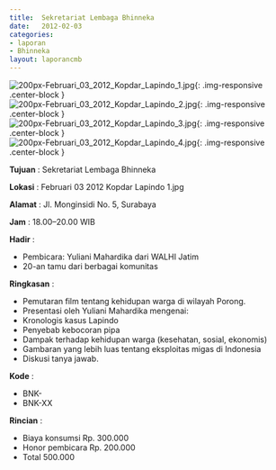 ```yaml
---		
title: 	Sekretariat Lembaga Bhinneka	
date: 	2012-02-03
categories:		
- laporan		
- Bhinneka		
layout: laporancmb		
---		
```

		
![200px-Februari_03_2012_Kopdar_Lapindo_1.jpg](/uploads/200px-Februari_03_2012_Kopdar_Lapindo_1.jpg){: .img-responsive .center-block }	
![200px-Februari_03_2012_Kopdar_Lapindo_2.jpg](/uploads/200px-Februari_03_2012_Kopdar_Lapindo_2.jpg){: .img-responsive .center-block }	
![200px-Februari_03_2012_Kopdar_Lapindo_3.jpg](/uploads/200px-Februari_03_2012_Kopdar_Lapindo_3.jpg){: .img-responsive .center-block }	
![200px-Februari_03_2012_Kopdar_Lapindo_4.jpg](/uploads/200px-Februari_03_2012_Kopdar_Lapindo_4.jpg){: .img-responsive .center-block }	
		
**Tujuan** :	Sekretariat Lembaga Bhinneka	
		
**Lokasi** :	Februari 03 2012 Kopdar Lapindo 1.jpg	
		
**Alamat** : 	Jl. Monginsidi No. 5, Surabaya	
		
**Jam** :	18.00–20.00 WIB	
		
**Hadir** :	
*	Pembicara: Yuliani Mahardika dari WALHI Jatim
*	20-an tamu dari berbagai komunitas

**Ringkasan** :		
*	Pemutaran film tentang kehidupan warga di wilayah Porong.	
*	Presentasi oleh Yuliani Mahardika mengenai:	
*	Kronologis kasus Lapindo	
*	Penyebab kebocoran pipa	
*	Dampak terhadap kehidupan warga (kesehatan, sosial, ekonomis)	
*	Gambaran yang lebih luas tentang eksploitas migas di Indonesia	
*	Diskusi tanya jawab.	

**Kode** :
* BNK-
*	BNK-XX	

**Rincian** :
*	Biaya konsumsi Rp. 300.000
*	Honor pembicara	Rp. 200.000
*	Total	500.000
